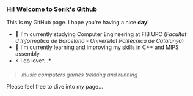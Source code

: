### Hi! Welcome to Serik's Github 

This is my GitHub page. I hope you're having a nice **day**!

- 🔭 I'm currently studying Computer Engineering at FIB UPC (*Facultat d'Informatica de Barcelona* - *Universitat Politècnica de Catalunya*)
- 🌱 I'm currently learning and improving my skills in C++ and MIPS assembly
- ⚡ I do love*...* 
> *music*
> *computers*
> *games*
> *trekking and running*

Please feel free to dive into my page...




<!--
**Serikpg/Serikpg** is a ✨ _special_ ✨ repository because its `README.md` (this file) appears on your GitHub profile.

Here are some ideas to get you started:

- 🔭 I’m currently working on ...
- 🌱 I’m currently learning ...
- 👯 I’m looking to collaborate on ...
- 🤔 I’m looking for help with ...
- 💬 Ask me about ...
- 📫 How to reach me: ...
- 😄 Pronouns: ...
- ⚡ Fun fact: ...
-->
